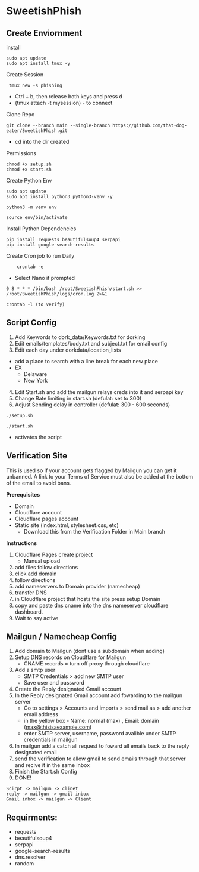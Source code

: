 # SweetishPhish

## Create Enviornment
  
install
```
sudo apt update
sudo apt install tmux -y
```
Create Session
```
 tmux new -s phishing 
```
- Ctrl + b, then release both keys and press d  
- (tmux attach -t mysession) - to connect  

Clone Repo
```
git clone --branch main --single-branch https://github.com/that-dog-eater/SweetishPhish.git
```
- cd into the dir created


Permissions
```
chmod +x setup.sh
chmod +x start.sh
```

Create Python Env
```
sudo apt update
sudo apt install python3 python3-venv -y
```
```
python3 -m venv env
```
```
source env/bin/activate
```

Install Python Dependencies
```
pip install requests beautifulsoup4 serpapi
pip install google-search-results
```

Create Cron job to run Daily
```
	crontab -e
```
- Select Nano if prompted
```
0 8 * * * /bin/bash /root/SweetishPhish/start.sh >> /root/SweetishPhish/logs/cron.log 2>&1
```
```
crontab -l (to verify)
```
## Script Config

1. Add Keywords to dork_data/Keywords.txt for dorking
2. Edit emails/templates/body.txt and subject.txt for email config  
3. Edit each day under dorkdata/location_lists
- add a place to search with a line break for each new place
- EX
  - Delaware
  - New York
4. Edit Start.sh and add the mailgun relays creds into it and serpapi key
5. Change Rate limiting in start.sh (defulat: set to 300)
6. Adjust Sending delay in controller (defulat: 300 - 600 seconds)

```
./setup.sh
```
```
./start.sh
```
- activates the script

## Verification Site
This is used so if your account gets flagged by Mailgun you can get it unbanned. A link to your Terms of Service must also be added at the bottom of the email to avoid bans.

**Prerequisites**
- Domain
- Cloudflare account 
- Cloudflare pages account
- Static site (index.html, stylesheet.css, etc)
  	- Download this from the Verification Folder in Main branch
 
**Instructions**
1. Cloudflare Pages create project
	- Manual upload
2. add files follow directions
3. click add domain
4. follow directions 
5. add nameservers to Domain provider (namecheap)
6. transfer DNS
7. in Cloudflare project that hosts the site press setup Domain
8. copy and paste dns cname into the dns nameserver cloudflare dashboard.
9. Wait to say active

## Mailgun / Namecheap Config

1. Add domain to Mailgun (dont use a subdomain when adding)
2. Setup DNS records on Cloudflare for Mailgun
	- CNAME records = turn off proxy through cloudflare
3. Add a smtp user
   - SMTP Credentials > add new SMTP user
   - Save user and password
5. Create the Reply designated Gmail account
6. In the Reply designated Gmail account add fowarding to the mailgun server
	- Go to settings > Accounts and imports > send mail as > add another email address
	- in the yellow box - Name: normal (max) , Email: domain (max@thisisaexample.com)
	- enter SMTP server, username, password avalible under SMTP credentials in mailgun
7. In mailgun add a catch all request to foward all emails back to the reply designated email
8. send the verification to allow gmail to send emails through that server and recive it in the same inbox
9. Finish the Start.sh Config
10. DONE!  
```
Scirpt -> mailgun -> clinet
reply -> mailgun -> gmail inbox
Gmail inbox -> mailgun -> Client
```

## Requirments:
- requests
- beautifulsoup4
- serpapi
- google-search-results
- dns.resolver
- random


